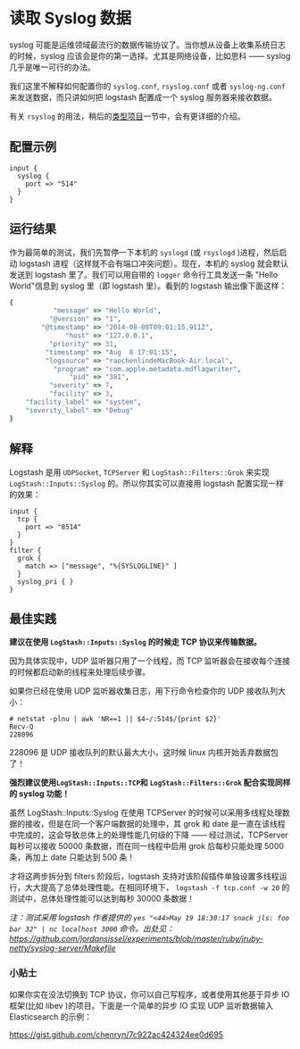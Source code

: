 # 读取 Syslog 数据

syslog 可能是运维领域最流行的数据传输协议了。当你想从设备上收集系统日志的时候，syslog 应该会是你的第一选择。尤其是网络设备，比如思科 —— syslog 几乎是唯一可行的办法。

我们这里不解释如何配置你的 `syslog.conf`, `rsyslog.conf` 或者 `syslog-ng.conf` 来发送数据，而只讲如何把 logstash 配置成一个 syslog 服务器来接收数据。

有关 `rsyslog` 的用法，稍后的[类型项目](../dive_into/similar_projects.md)一节中，会有更详细的介绍。

## 配置示例

```
input {
  syslog {
    port => "514"
  }
}
```

## 运行结果

作为最简单的测试，我们先暂停一下本机的 `syslogd` (或 `rsyslogd` )进程，然后启动 logstash 进程（这样就不会有端口冲突问题）。现在，本机的 syslog 就会默认发送到 logstash 里了。我们可以用自带的 `logger` 命令行工具发送一条 "Hello World"信息到 syslog 里（即 logstash 里）。看到的 logstash 输出像下面这样：

```ruby
{
           "message" => "Hello World",
          "@version" => "1",
        "@timestamp" => "2014-08-08T09:01:15.911Z",
              "host" => "127.0.0.1",
          "priority" => 31,
         "timestamp" => "Aug  8 17:01:15",
         "logsource" => "raochenlindeMacBook-Air.local",
           "program" => "com.apple.metadata.mdflagwriter",
               "pid" => "381",
          "severity" => 7,
          "facility" => 3,
    "facility_label" => "system",
    "severity_label" => "Debug"
}
```

## 解释

Logstash 是用 `UDPSocket`, `TCPServer` 和 `LogStash::Filters::Grok` 来实现 `LogStash::Inputs::Syslog` 的。所以你其实可以直接用 logstash 配置实现一样的效果：

```
input {
  tcp {
    port => "8514"
  }
}
filter {
  grok {
    match => ["message", "%{SYSLOGLINE}" ]
  }
  syslog_pri { }
}
```

## 最佳实践

**建议在使用 `LogStash::Inputs::Syslog` 的时候走 TCP 协议来传输数据。**

因为具体实现中，UDP 监听器只用了一个线程，而 TCP 监听器会在接收每个连接的时候都启动新的线程来处理后续步骤。

如果你已经在使用 UDP 监听器收集日志，用下行命令检查你的 UDP 接收队列大小：

```
# netstat -plnu | awk 'NR==1 || $4~/:514$/{print $2}'
Recv-Q
228096
```

228096 是 UDP 接收队列的默认最大大小，这时候 linux 内核开始丢弃数据包了！

**强烈建议使用`LogStash::Inputs::TCP`和 `LogStash::Filters::Grok` 配合实现同样的 syslog 功能！**

虽然 LogStash::Inputs::Syslog 在使用 TCPServer 的时候可以采用多线程处理数据的接收，但是在同一个客户端数据的处理中，其 grok 和 date 是一直在该线程中完成的，这会导致总体上的处理性能几何级的下降 —— 经过测试，TCPServer 每秒可以接收 50000 条数据，而在同一线程中启用 grok 后每秒只能处理 5000 条，再加上 date 只能达到 500 条！

才将这两步拆分到 filters 阶段后，logstash 支持对该阶段插件单独设置多线程运行，大大提高了总体处理性能。在相同环境下， `logstash -f tcp.conf -w 20` 的测试中，总体处理性能可以达到每秒 30000 条数据！

*注：测试采用 logstash 作者提供的 `yes "<44>May 19 18:30:17 snack jls: foo bar 32" | nc localhost 3000` 命令。出处见：<https://github.com/jordansissel/experiments/blob/master/ruby/jruby-netty/syslog-server/Makefile>*

### 小贴士

如果你实在没法切换到 TCP 协议，你可以自己写程序，或者使用其他基于异步 IO 框架(比如 libev )的项目。下面是一个简单的异步 IO 实现 UDP 监听数据输入 Elasticsearch 的示例：

<https://gist.github.com/chenryn/7c922ac424324ee0d695>
